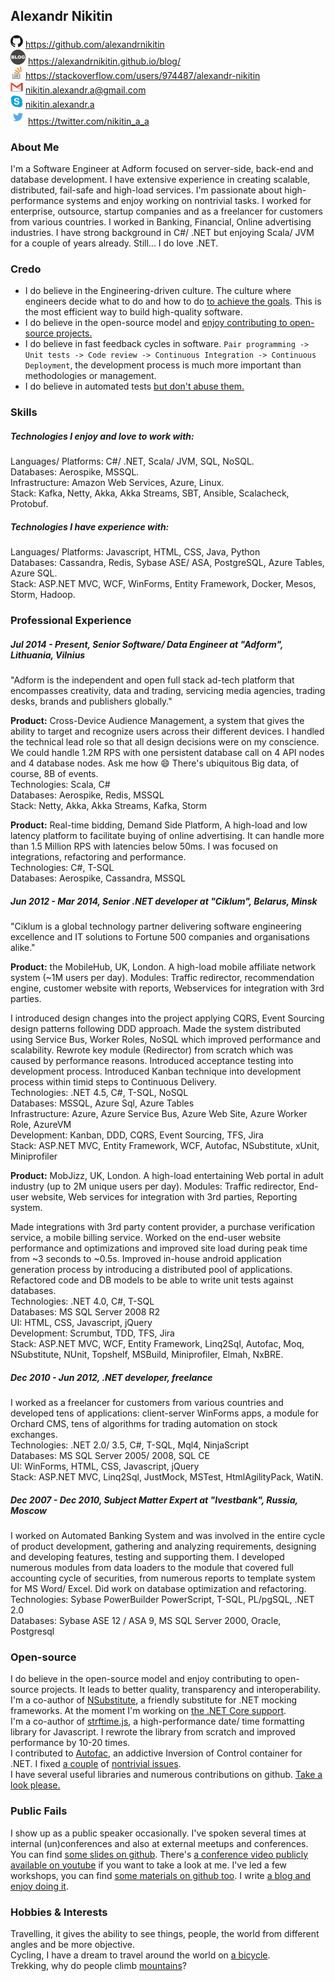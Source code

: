 ## Alexandr Nikitin

![GitHub](https://raw.githubusercontent.com/alexandrnikitin/cv/master/images/github.png) https://github.com/alexandrnikitin  
![Blog](https://raw.githubusercontent.com/alexandrnikitin/cv/master/images/blog.png) https://alexandrnikitin.github.io/blog/  
![Stackoverflow](https://raw.githubusercontent.com/alexandrnikitin/cv/master/images/stackoverflow.png) https://stackoverflow.com/users/974487/alexandr-nikitin  
![Gmail](https://raw.githubusercontent.com/alexandrnikitin/cv/master/images/gmail.png) [nikitin.alexandr.a@gmail.com](mailto:nikitin.alexandr.a@gmail.com)  
![Skype](https://raw.githubusercontent.com/alexandrnikitin/cv/master/images/skype.png) [nikitin.alexandr.a](skype:nikitin.alexandr.a)  
![Twitter](https://raw.githubusercontent.com/alexandrnikitin/cv/master/images/twitter.png) https://twitter.com/nikitin_a_a  

### About Me

I'm a Software Engineer at Adform focused on server-side, back-end and database development. I have extensive experience in creating scalable, distributed, fail-safe and high-load services. I'm passionate about high-performance systems and enjoy working on nontrivial tasks. I worked for enterprise, outsource, startup companies and as a freelancer for customers from various countries. I worked in Banking, Financial, Online advertising industries. I have strong background in C#/ .NET but enjoying Scala/ JVM for a couple of years already. Still... I do love .NET.



### Credo

* I do believe in the Engineering-driven culture. The culture where engineers decide what to do and how to do [to achieve the goals](https://alexandrnikitin.github.io/blog/cross-device-wheel-the-beginning/). This is the most efficient way to build high-quality software.  
* I do believe in the open-source model and [enjoy contributing to open-source projects.](https://github.com/alexandrnikitin/cv#open-source)  
* I do believe in fast feedback cycles in software. `Pair programming -> Unit tests -> Code review -> Continuous Integration -> Continuous Deployment`, the development process is much more important than methodologies or management.  
* I do believe in automated tests [but don't abuse them.](https://alexandrnikitin.github.io/blog/a-single-purpose-of-automated-testing/)



### Skills

##### Technologies I enjoy and love to work with:  
Languages/ Platforms: C#/ .NET, Scala/ JVM, SQL, NoSQL.  
Databases: Aerospike, MSSQL.  
Infrastructure: Amazon Web Services, Azure, Linux.  
Stack: Kafka, Netty, Akka, Akka Streams, SBT, Ansible, Scalacheck, Protobuf.  

##### Technologies I have experience with:
Languages/ Platforms: Javascript, HTML, CSS, Java, Python  
Databases: Cassandra, Redis, Sybase ASE/ ASA, PostgreSQL, Azure Tables, Azure SQL.  
Stack: ASP.NET MVC, WCF, WinForms, Entity Framework, Docker, Mesos, Storm, Hadoop.  



### Professional Experience

##### Jul 2014 - Present, Senior Software/ Data Engineer at "Adform", Lithuania, Vilnius

"Adform is the independent and open full stack ad-tech platform that encompasses creativity, data and trading, servicing media agencies, trading desks, brands and publishers globally."

**Product:** Cross-Device Audience Management, a system that gives the ability to target and recognize users across their different devices. I handled the technical lead role so that all design decisions were on my conscience. We could handle 1.2M RPS with one persistent database call on 4 API nodes and 4 database nodes. Ask me how :smile: There's ubiquitous Big data, of course, 8B of events.  
Technologies: Scala, C#  
Databases: Aerospike, Redis, MSSQL  
Stack: Netty, Akka, Akka Streams, Kafka, Storm    

**Product:** Real-time bidding, Demand Side Platform, A high-load and low latency platform to facilitate buying of online advertising. It can handle more than 1.5 Million RPS with latencies below 50ms. I was focused on integrations, refactoring and performance.  
Technologies: C#, T-SQL  
Databases: Aerospike, Cassandra, MSSQL  

##### Jun 2012 - Mar 2014, Senior .NET developer at "Ciklum", Belarus, Minsk

"Ciklum is a global technology partner delivering software engineering excellence and IT solutions to Fortune 500 companies and organisations alike."

**Product:** the MobileHub, UK, London. A high-load mobile affiliate network system (~1M users per day). Modules: Traffic redirector, recommendation engine, customer website with reports, Webservices for integration with 3rd parties.

I introduced design changes into the project applying CQRS, Event Sourcing design patterns following DDD approach. Made the system distributed using Service Bus, Worker Roles, NoSQL which improved performance and scalability. Rewrote key module (Redirector) from scratch which was caused by performance reasons.
Introduced acceptance testing into development process.
Introduced Kanban technique into development process within timid steps to Continuous Delivery.  
Technologies: .NET 4.5, C#, T-SQL, NoSQL  
Databases: MSSQL, Azure Sql, Azure Tables  
Infrastructure: Azure, Azure Service Bus, Azure Web Site, Azure Worker Role, AzureVM  
Development: Kanban, DDD, CQRS, Event Sourcing, TFS, Jira  
Stack: ASP.NET MVC, Entity Framework, WCF, Autofac, NSubstitute, xUnit, Miniprofiler  

**Product:** MobJizz, UK, London. A high-load entertaining Web portal in adult industry (up to 2M unique users per day).
Modules: Traffic redirector, End-user website, Web services for integration with 3rd parties, Reporting system.

Made integrations with 3rd party content provider, a purchase verification service, a mobile billing service. Worked on the end-user website performance and optimizations and improved site load during peak time from ~3 seconds to ~0.5s. Improved in-house android application generation process by introducing a distributed pool of applications. Refactored code and DB models to be able to write unit tests against databases.  
Technologies: .NET 4.0, C#, T-SQL  
Databases: MS SQL Server 2008 R2  
UI: HTML, CSS, Javascript, jQuery  
Development: Scrumbut, TDD, TFS, Jira  
Stack: ASP.NET MVC, WCF, Entity Framework, Linq2Sql, Autofac, Moq, NSubstitute, NUnit, Topshelf, MSBuild, Miniprofiler, Elmah, NxBRE.  

##### Dec 2010 - Jun 2012, .NET developer, freelance

I worked as a freelancer for customers from various countries and developed tens of applications: client-server WinForms apps, a module for Orchard CMS, tens of algorithms for trading automation on stock exchanges.  
Technologies: .NET 2.0/ 3.5, C#, T-SQL, Mql4, NinjaScript  
Databases: MS SQL Server 2005/ 2008, SQL CE  
UI: WinForms, HTML, CSS, Javascript, jQuery  
Stack: ASP.NET MVC, Linq2Sql, JustMock, MSTest, HtmlAgilityPack, WatiN.  

##### Dec 2007 - Dec 2010, Subject Matter Expert at "Ivestbank", Russia, Moscow

I worked on Automated Banking System and was involved in the entire cycle of product development, gathering and analyzing requirements, designing and developing features, testing and supporting them. I developed numerous modules from data loaders to the module that covered full accounting cycle of securities, from numerous reports to template system for MS Word/ Excel. Did work on database optimization and refactoring.  
Technologies: Sybase PowerBuilder PowerScript, T-SQL, PL/pgSQL, .NET 2.0  
Databases: Sybase ASE 12 / ASA 9, MS SQL Server 2000, Oracle, Postgresql  

### Open-source

I do believe in the open-source model and enjoy contributing to open-source projects. It leads to better quality, transparency and interoperability.   
I'm a co-author of [NSubstitute](https://nsubstitute.github.io/), a friendly substitute for .NET mocking frameworks. At the moment I'm working on [the .NET Core support](https://github.com/nsubstitute/NSubstitute/pull/197).  
I'm a co-author of [strftime.js](https://github.com/samsonjs/strftime), a high-performance date/ time formatting library for Javascript. I rewrote the library from scratch and improved performance by 10-20 times.  
I contributed to [Autofac](https://autofac.org/), an addictive Inversion of Control container for .NET. I fixed [a couple](https://github.com/autofac/Autofac/pull/542) of [nontrivial issues](https://github.com/autofac/Autofac/pull/528).  
I have several useful libraries and numerous contributions on github. [Take a look please.](https://github.com/alexandrnikitin)



### Public Fails

I show up as a public speaker occasionally. I've spoken several times at internal (un)conferences and also at external meetups and conferences. You can find [some slides on github](https://github.com/alexandrnikitin/slides). There's [a conference video publicly available on youtube](https://www.youtube.com/watch?v=Yp4yQQqb2VI) if you want to take a look at me. I've led a few workshops, you can find [some materials on github too](https://github.com/alexandrnikitin/workshops). I write [a blog and enjoy doing it](https://alexandrnikitin.github.io/blog/).

### Hobbies & Interests

Travelling, it gives the ability to see things, people, the world from different angles and be more objective.  
Cycling, I have a dream to travel around the world on [a bicycle](http://instagram.com/p/lCbB6mPpG7).  
Trekking, why do people climb [mountains](http://instagram.com/p/nQZoPRvpKr)?  
